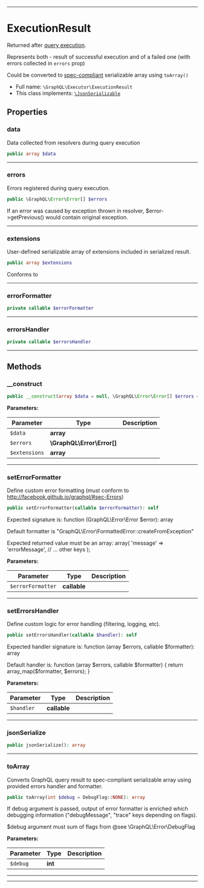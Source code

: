 ***

# ExecutionResult

Returned after [query execution](executing-queries.md).

Represents both - result of successful execution and of a failed one
(with errors collected in `errors` prop)

Could be converted to [spec-compliant](https://facebook.github.io/graphql/#sec-Response-Format)
serializable array using `toArray()`

* Full name: `\GraphQL\Executor\ExecutionResult`
* This class implements:
  [`\JsonSerializable`](../../JsonSerializable.md)

## Properties

### data

Data collected from resolvers during query execution

```php
public array $data
```

***

### errors

Errors registered during query execution.

```php
public \GraphQL\Error\Error[] $errors
```

If an error was caused by exception thrown in resolver, $error->getPrevious() would
contain original exception.




***

### extensions

User-defined serializable array of extensions included in serialized result.

```php
public array $extensions
```

Conforms to




***

### errorFormatter

```php
private callable $errorFormatter
```

***

### errorsHandler

```php
private callable $errorsHandler
```

***

## Methods

### __construct

```php
public __construct(array $data = null, \GraphQL\Error\Error[] $errors = [], array $extensions = []): mixed
```

**Parameters:**

| Parameter | Type | Description |
|-----------|------|-------------|
| `$data` | **array** |  |
| `$errors` | **\GraphQL\Error\Error[]** |  |
| `$extensions` | **array** |  |

***

### setErrorFormatter

Define custom error formatting (must conform to http://facebook.github.io/graphql/#sec-Errors)

```php
public setErrorFormatter(callable $errorFormatter): self
```

Expected signature is: function (GraphQL\Error\Error $error): array

Default formatter is "GraphQL\Error\FormattedError::createFromException"

Expected returned value must be an array:
array(
'message' => 'errorMessage',
// ... other keys
);

**Parameters:**

| Parameter | Type | Description |
|-----------|------|-------------|
| `$errorFormatter` | **callable** |  |

***

### setErrorsHandler

Define custom logic for error handling (filtering, logging, etc).

```php
public setErrorsHandler(callable $handler): self
```

Expected handler signature is: function (array $errors, callable $formatter): array

Default handler is:
function (array $errors, callable $formatter) {
return array_map($formatter, $errors);
}

**Parameters:**

| Parameter | Type | Description |
|-----------|------|-------------|
| `$handler` | **callable** |  |

***

### jsonSerialize

```php
public jsonSerialize(): array
```

***

### toArray

Converts GraphQL query result to spec-compliant serializable array using provided
errors handler and formatter.

```php
public toArray(int $debug = DebugFlag::NONE): array
```

If debug argument is passed, output of error formatter is enriched which debugging information
("debugMessage", "trace" keys depending on flags).

$debug argument must sum of flags from @see \GraphQL\Error\DebugFlag

**Parameters:**

| Parameter | Type | Description |
|-----------|------|-------------|
| `$debug` | **int** |  |

***


***

